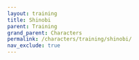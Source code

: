 ```yaml
---
layout: training
title: Shinobi
parent: Training
grand_parent: Characters
permalink: /characters/training/shinobi/
nav_exclude: true
---
```

